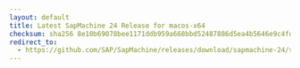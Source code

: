 ```yaml
---
layout: default
title: Latest SapMachine 24 Release for macos-x64
checksum: sha256 8e10b69078bee1171ddb959a668bbd52487886d5ea4b5646e9c4fdff03e6015d
redirect_to:
  - https://github.com/SAP/SapMachine/releases/download/sapmachine-24/sapmachine-jre-24_macos-x64_bin.tar.gz
---
```

